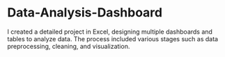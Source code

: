 # Data-Analysis-Dashboard
I created a detailed project in Excel, designing multiple dashboards and tables to analyze data. The process included various stages such as data preprocessing, cleaning, and visualization.
